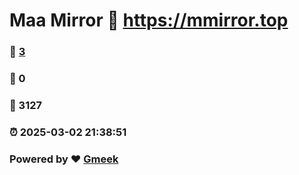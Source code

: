 # Maa Mirror :link: https://mmirror.top 
### :page_facing_up: [3](https://mmirror.top/tag.html) 
### :speech_balloon: 0 
### :hibiscus: 3127 
### :alarm_clock: 2025-03-02 21:38:51 
### Powered by :heart: [Gmeek](https://github.com/Meekdai/Gmeek)

